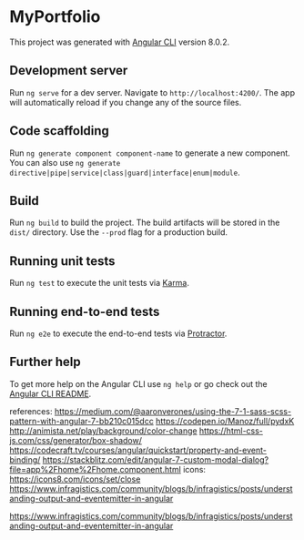# MyPortfolio

This project was generated with [Angular CLI](https://github.com/angular/angular-cli) version 8.0.2.

## Development server

Run `ng serve` for a dev server. Navigate to `http://localhost:4200/`. The app will automatically reload if you change any of the source files.

## Code scaffolding

Run `ng generate component component-name` to generate a new component. You can also use `ng generate directive|pipe|service|class|guard|interface|enum|module`.

## Build

Run `ng build` to build the project. The build artifacts will be stored in the `dist/` directory. Use the `--prod` flag for a production build.

## Running unit tests

Run `ng test` to execute the unit tests via [Karma](https://karma-runner.github.io).

## Running end-to-end tests

Run `ng e2e` to execute the end-to-end tests via [Protractor](http://www.protractortest.org/).

## Further help

To get more help on the Angular CLI use `ng help` or go check out the [Angular CLI README](https://github.com/angular/angular-cli/blob/master/README.md).


references:
https://medium.com/@aaronverones/using-the-7-1-sass-scss-pattern-with-angular-7-bb210c015dcc
https://codepen.io/Manoz/full/pydxK
http://animista.net/play/background/color-change
https://html-css-js.com/css/generator/box-shadow/
https://codecraft.tv/courses/angular/quickstart/property-and-event-binding/
https://stackblitz.com/edit/angular-7-custom-modal-dialog?file=app%2Fhome%2Fhome.component.html
icons:   https://icons8.com/icons/set/close
https://www.infragistics.com/community/blogs/b/infragistics/posts/understanding-output-and-eventemitter-in-angular

https://www.infragistics.com/community/blogs/b/infragistics/posts/understanding-output-and-eventemitter-in-angular